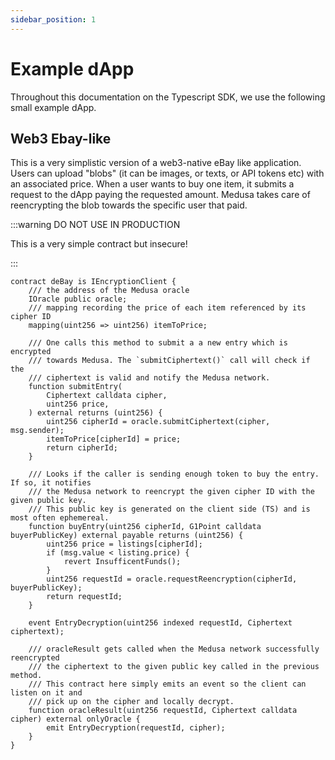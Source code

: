 ```yaml
---
sidebar_position: 1
---
```


# Example dApp

Throughout this documentation on the Typescript SDK, we use the following small
example dApp.

## Web3 Ebay-like

This is a very simplistic version of a web3-native eBay like application.
Users can upload "blobs" (it can be images, or texts, or API tokens etc) with 
an associated price. 
When a user wants to buy one item, it submits a request to the dApp paying the 
requested amount. Medusa takes care of reencrypting the blob towards the specific
user that paid.

:::warning DO NOT USE IN PRODUCTION

This is a very simple contract but insecure!

:::

```solidity
contract deBay is IEncryptionClient {
    /// the address of the Medusa oracle 
    IOracle public oracle;
    /// mapping recording the price of each item referenced by its cipher ID
    mapping(uint256 => uint256) itemToPrice;

    /// One calls this method to submit a a new entry which is encrypted
    /// towards Medusa. The `submitCiphertext()` call will check if the 
    /// ciphertext is valid and notify the Medusa network.
    function submitEntry(
        Ciphertext calldata cipher,
        uint256 price,
    ) external returns (uint256) {
        uint256 cipherId = oracle.submitCiphertext(cipher, msg.sender);
        itemToPrice[cipherId] = price;
        return cipherId;
    }

    /// Looks if the caller is sending enough token to buy the entry. If so, it notifies
    /// the Medusa network to reencrypt the given cipher ID with the given public key.
    /// This public key is generated on the client side (TS) and is most often ephemereal.
    function buyEntry(uint256 cipherId, G1Point calldata buyerPublicKey) external payable returns (uint256) {
        uint256 price = listings[cipherId];
        if (msg.value < listing.price) {
            revert InsufficentFunds();
        }
        uint256 requestId = oracle.requestReencryption(cipherId, buyerPublicKey);
        return requestId;
    }

    event EntryDecryption(uint256 indexed requestId, Ciphertext ciphertext);

    /// oracleResult gets called when the Medusa network successfully reencrypted 
    /// the ciphertext to the given public key called in the previous method.
    /// This contract here simply emits an event so the client can listen on it and
    /// pick up on the cipher and locally decrypt.
    function oracleResult(uint256 requestId, Ciphertext calldata cipher) external onlyOracle {
        emit EntryDecryption(requestId, cipher);
    }
}
```

